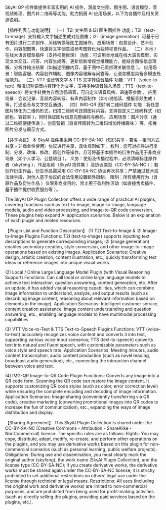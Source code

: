 SkyAI OP 插件集提供丰富实用的 AI 插件，涵盖文生图、图生图、语言模型、音视频处理、图片转二维码等功能，助力拓展 AI 应用场景，以下为各插件及相关资源说明。

【插件列表与功能说明】
（一）T2I 文生图 & I2I 图生图插件
功能：T2I（text-to-image）支持输入文字描述生成对应图像；I2I（image generation）可基于已有图片进行二次创作、风格转换等图生图操作。
应用场景：创意设计、艺术创作、内容配图等，快速将文字创意或参考图转化为独特视觉作品。
（二）本地 / 在线大语言模型插件（支持视觉推理）
功能：可调用本地或在线大语言模型，实现文本交互、问答、内容生成等，更新后新增视觉推理能力，能结合图像信息理解、分析并输出结果（如描述图像内容、基于图中元素推理关联信息 ）。
应用场景：智能客服、内容创作辅助、图像内容理解与问答等，让语言模型具备多模态处理能力。
（三）VTT 语音转文字 & TTS 文字转语音插件
功能：VTT（voice-to-text）精准识别语音内容转化为文字，支持多种语音输入场景；TTS（text-to-speech）将文字转换为自然流畅语音，可自定义语音风格、语速等参数 。
应用场景：会议记录、音频内容转写、有声内容制作（如小说朗读、播报音频生成 ）等，打通语音与文字交互通道。
（四）IMG-QR 图片转二维码插件
功能：将任意图片转化为二维码形式，扫描二维码可还原图片内容，支持自定义二维码样式（如颜色、容错率 ），同时保证图片信息完整编码与解码。
应用场景：图片分享（通过二维码便捷传递 ）、创意营销（将宣传图转为二维码增加传播趣味 ）等，拓展图片分发与展示方式。

【共享协议】
本 SkyAI 插件集采用 CC-BY-SA-NC（知识共享 - 署名 - 相同方式共享 - 非商业性使用）协议进行共享，具体规则如下：
权利：您可对插件进行复制、分发、改编、修改、再创作等操作，且可将基于本插件的衍生作品用于非商业场景（如个人学习、公益项目 ）。
义务：使用及传播过程中，必须清晰标注原作者（skyfeng ）、作品名称（SkyAI 插件集 ）及协议类型（CC-BY-SA-NC ）；若创作衍生作品，衍生作品需采用 CC-BY-SA-NC 协议再次共享；严禁通过技术或法律手段，对他人基于协议的合法使用设置额外限制。
限制：所有使用行为（含原作品及衍生作品 ）仅限非商业目的，禁止用于盈利性活动（如直接售卖插件、基于插件提供收费服务等 ）。


The SkyAI OP Plugin Collection offers a wide range of practical AI plugins, covering functions such as text-to-image, image-to-image, language models, audio and video processing, and image-to-QR code conversion. These plugins help expand AI application scenarios. Below is an explanation of each plugin and related resources.

【Plugin List and Function Description】
(1) T2I Text-to-Image & I2I Image-to-Image Plugins
Functions: T2I (text-to-image) supports inputting text descriptions to generate corresponding images; I2I (image generation) enables secondary creation, style conversion, and other image-to-image operations based on existing images.
Application Scenarios: Creative design, artistic creation, content illustration, etc., quickly transforming text ideas or reference images into unique visual works.

(2) Local / Online Large Language Model Plugin (with Visual Reasoning Support)
Functions: Can call local or online large language models to achieve text interaction, question answering, content generation, etc. After an update, it has added visual reasoning capabilities, which can combine image information to understand, analyze, and output results (such as describing image content, reasoning about relevant information based on elements in the image).
Application Scenarios: Intelligent customer service, content creation assistance, image content understanding and question answering, etc., enabling language models to have multimodal processing capabilities.

(3) VTT Voice-to-Text & TTS Text-to-Speech Plugins
Functions: VTT (voice-to-text) accurately recognizes voice content and converts it into text, supporting various voice input scenarios; TTS (text-to-speech) converts text into natural and fluent speech, with customizable parameters such as voice style and speech rate.
Application Scenarios: Meeting minutes, audio content transcription, audio content production (such as novel reading, broadcast audio generation), etc., connecting the interaction channel between voice and text.

(4) IMG-QR Image-to-QR Code Plugin
Functions: Converts any image into a QR code form. Scanning the QR code can restore the image content. It supports customizing QR code styles (such as color, error correction level) while ensuring the complete encoding and decoding of image information.
Application Scenarios: Image sharing (conveniently transferring via QR code), creative marketing (converting promotional images into QR codes to increase the fun of communication), etc., expanding the ways of image distribution and display.

【Sharing Agreement】
This SkyAI Plugin Collection is shared under the CC-BY-SA-NC (Creative Commons - Attribution - ShareAlike - NonCommercial) license. The specific rules are as follows:
Rights: You may copy, distribute, adapt, modify, re-create, and perform other operations on the plugins, and you may use derivative works based on this plugin for non-commercial scenarios (such as personal learning, public welfare projects).
Obligations: During use and dissemination, you must clearly mark the original author (skyfeng), the work name (SkyAI Plugin Collection), and the license type (CC-BY-SA-NC); if you create derivative works, the derivative works must be shared again under the CC-BY-SA-NC license; it is strictly prohibited to set additional restrictions on others' legal use under the license through technical or legal means.
Restrictions: All uses (including the original work and derivative works) are limited to non-commercial purposes, and are prohibited from being used for profit-making activities (such as directly selling the plugins, providing paid services based on the plugins, etc.).
